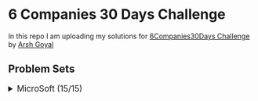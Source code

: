 # 6 Companies 30 Days Challenge

In this repo I am uploading my solutions for [6Companies30Days Challenge](https://youtu.be/QUnaBYKQkZU) by [Arsh Goyal](https://www.linkedin.com/in/arshgoyal/)

## Problem Sets

<details>
<summary style="font-size: 1.2em">MicroSoft (15/15)</summary>

Sr  | [Problems](./Microsoft/README.md)                                                                                     | TryIt                                                                                                                                     | Status
----|---------------------------------------------------------------------------------------------------------------------------|-------------------------------------------------------------------------------------------------------------------------------------------|---------
1   | [Evaluate Reverse Polish Notation](./Microsoft/Evaluate-Reverse-Polish-Notation.md)                               | [![Problem Link](./assets/lc.svg)](https://leetcode.com/problems/evaluate-reverse-polish-notation/)                                      | ✅
2   | [Combination Sum III](./Microsoft/Combination-Sum-III.md)                                                     | [![Problem Link](./assets/lc.svg)](https://leetcode.com/problems/combination-sum-iii/)                                                   | ✅
3   | [Count the subarrays having product less than k](./goldman-sachs/count-the-subarrays-having-product-less-than-k1708.md)   | [![Problem Link](./assets/lc.svg)](https://practice.geeksforgeeks.org/problems/count-the-subarrays-having-product-less-than-k1708/1/)    | ✅

</details>
